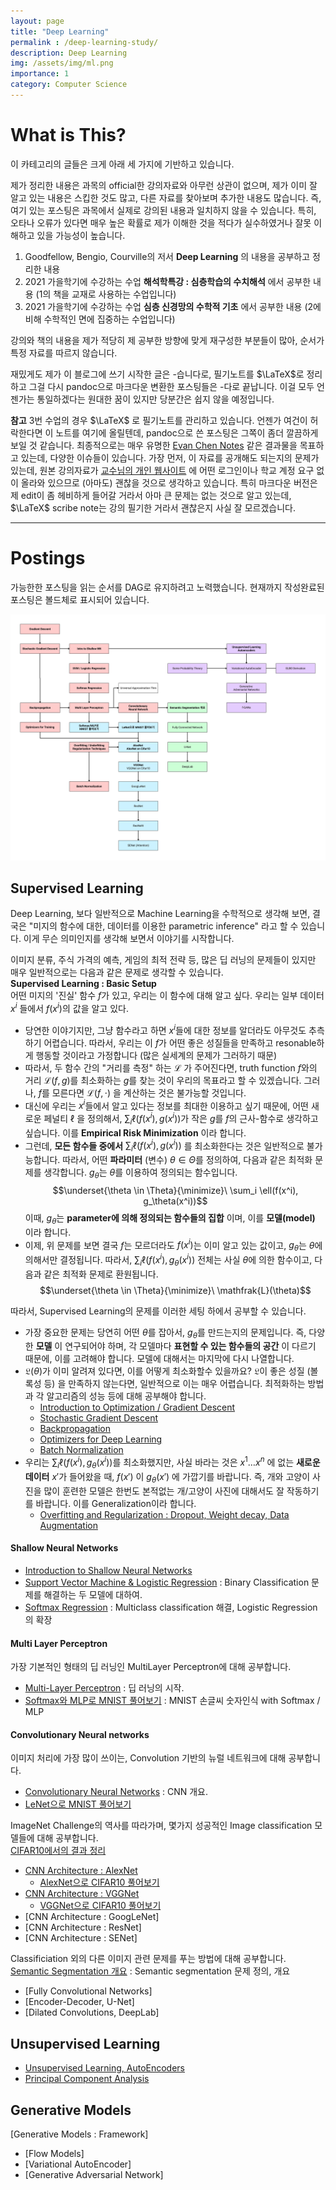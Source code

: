 ```yaml
---
layout: page
title: "Deep Learning"
permalink : /deep-learning-study/
description: Deep Learning
img: /assets/img/ml.png
importance: 1
category: Computer Science
---
```


# What is This?
이 카테고리의 글들은 크게 아래 세 가지에 기반하고 있습니다.

제가 정리한 내용은 과목의 official한 강의자료와 아무런 상관이 없으며, 제가 이미 잘 알고 있는 내용은 스킵한 것도 많고, 다른 자료를 찾아보며 추가한 내용도 많습니다. 즉, 여기 있는 포스팅은 과목에서 실제로 강의된 내용과 일치하지 않을 수 있습니다. 특히, 오타나 오류가 있다면 매우 높은 확률로 제가 이해한 것을 적다가 실수하였거나 잘못 이해하고 있을 가능성이 높습니다. 

1. Goodfellow, Bengio, Courville의 저서 **Deep Learning** 의 내용을 공부하고 정리한 내용
2. 2021 가을학기에 수강하는 수업 **해석학특강 : 심층학습의 수치해석** 에서 공부한 내용 (1의 책을 교재로 사용하는 수업입니다)
3. 2021 가을학기에 수강하는 수업 **심층 신경망의 수학적 기초** 에서 공부한 내용 (2에 비해 수학적인 면에 집중하는 수업입니다)

강의와 책의 내용을 제가 적당히 제 공부한 방향에 맞게 재구성한 부분들이 많아, 순서가 특정 자료를 따르지 않습니다.

재밌게도 제가 이 블로그에 쓰기 시작한 글은 -습니다로, 필기노트를 $\LaTeX$로 정리하고 그걸 다시 pandoc으로 마크다운 변환한 포스팅들은 -다로 끝납니다. 이걸 모두 언젠가는 통일하겠다는 원대한 꿈이 있지만 당분간은 쉽지 않을 예정입니다.

**참고** 3번 수업의 경우 $\LaTeX$ 로 필기노트를 관리하고 있습니다. 언젠가 여건이 허락한다면 이 노트를 여기에 올릴텐데, pandoc으로 쓴 포스팅은 그쪽이 좀더 깔끔하게 보일 것 같습니다. 최종적으로는 매우 유명한 [Evan Chen Notes](https://web.evanchen.cc/coursework.html) 같은 결과물을 목표하고 있는데, 다양한 이슈들이 있습니다. 가장 먼저, 이 자료를 공개해도 되는지의 문제가 있는데, 원본 강의자료가 [교수님의 개인 웹사이트](http://www.math.snu.ac.kr/~ernestryu/courses/deep_learning.html) 에 어떤 로그인이나 학교 계정 요구 없이 올라와 있으므로 (아마도) 괜찮을 것으로 생각하고 있습니다. 특히 마크다운 버전은 제 edit이 좀 헤비하게 들어갈 거라서 아마 큰 문제는 없는 것으로 알고 있는데, $\LaTeX$ scribe note는 강의 필기한 거라서 괜찮은지 사실 잘 모르겠습니다. 

------ 



# Postings
가능한한 포스팅을 읽는 순서를 DAG로 유지하려고 노력했습니다. 현재까지 작성완료된 포스팅은 볼드체로 표시되어 있습니다.

![Image](/assets/img/deep-learning.jpg)

## Supervised Learning 
Deep Learning, 보다 일반적으로 Machine Learning을 수학적으로 생각해 보면, 결국은 "미지의 함수에 대한, 데이터를 이용한 parametric inference" 라고 할 수 있습니다. 이게 무슨 의미인지를 생각해 보면서 이야기를 시작합니다. 

이미지 분류, 주식 가격의 예측, 게임의 최적 전략 등, 많은 딥 러닝의 문제들이 있지만 매우 일반적으로는 다음과 같은 문제로 생각할 수 있습니다. 
<span style="display:block" class="math_item">
    <b class="math_item_title">Supervised Learning : Basic Setup</b>  
    어떤 미지의 '진실' 함수 $f$가 있고, 우리는 이 함수에 대해 알고 싶다. 우리는 일부 데이터 $x^i$ 들에서 $f(x^i)$의 값을 알고 있다. 
</span> 

- 당연한 이야기지만, 그냥 함수라고 하면 $x^i$들에 대한 정보를 알더라도 아무것도 추측하기 어렵습니다. 따라서, 우리는 이 $f$가 어떤 좋은 성질들을 만족하고 resonable하게 행동할 것이라고 가정합니다 (많은 실세계의 문제가 그러하기 때문)
- 따라서, 두 함수 간의 "거리를 측정" 하는 $\mathcal{L}$ 가 주어진다면, truth function $f$와의 거리 $\mathcal{L}(f, g)$를 최소화하는 $g$를 찾는 것이 우리의 목표라고 할 수 있겠습니다. 그러나, $f$를 모른다면 $\mathcal{L}(f, \cdot)$ 을 계산하는 것은 불가능할 것입니다. 
- 대신에 우리는 $x^i$들에서 알고 있다는 정보를 최대한 이용하고 싶기 때문에, 어떤 새로운 페널티 $\ell$ 을 정의해서, $\sum_i \ell(f(x^i), g(x^i))$가 작은 $g$를 $f$의 근사-함수로 생각하고 싶습니다. 이를 **Empirical Risk Minimization** 이라 합니다. 
- 그런데, **모든 함수들 중에서** $\sum_i \ell(f(x^i), g(x^i))$ 를 최소화한다는 것은 일반적으로 불가능합니다. 따라서, 어떤 **파라미터** (변수) $\theta \in \Theta$를 정의하여, 다음과 같은 최적화 문제를 생각합니다. $g_\theta$는 $\theta$를 이용하여 정의되는 함수입니다. 
$$\underset{\theta \in \Theta}{\minimize}\ \sum_i \ell(f(x^i), g_\theta(x^i))$$
이때, $g_\theta$는 **parameter에 의해 정의되는 함수들의 집합** 이며, 이를 **모델(model)** 이라 합니다. 
- 이제, 위 문제를 보면 결국 $f$는 모르더라도 $f(x^i)$는 이미 알고 있는 값이고, $g_\theta$는 $\theta$에 의해서만 결정됩니다. 따라서, $\sum_i \ell(f(x^i), g_\theta(x^i))$ 전체는 사실 $\theta$에 의한 함수이고, 다음과 같은 최적화 문제로 환원됩니다. 
$$\underset{\theta \in \Theta}{\minimize}\ \mathfrak{L}(\theta)$$

따라서, Supervised Learning의 문제를 이러한 세팅 하에서 공부할 수 있습니다. 
- 가장 중요한 문제는 당연히 어떤 $\theta$를 잡아서, $g_\theta$를 만드는지의 문제입니다. 즉, 다양한 **모델** 이 연구되어야 하며, 각 모델마다 **표현할 수 있는 함수들의 공간** 이 다르기 때문에, 이를 고려해야 합니다. 모델에 대해서는 마지막에 다시 나열합니다. 
- $\mathfrak{L}(\theta)$가 이미 알려져 있다면, 이를 어떻게 최소화할수 있을까요? $\mathfrak{L}$이 좋은 성질 (볼록성 등) 을 만족하지 않는다면, 일반적으로 이는 매우 어렵습니다. 최적화하는 방법과 각 알고리즘의 성능 등에 대해 공부해야 합니다.
  - [Introduction to Optimization / Gradient Descent](/deep-learning-study/opt-and-gd/)
  - [Stochastic Gradient Descent](/deep-learning-study/sgd/)
  - [Backpropagation](/deep-learning-study/backpropagation/) 
  - [Optimizers for Deep Learning](/deep-learning-study/optimizer-for-deep-learning)
  - [Batch Normalization](/deep-learning-study/batch-normalization/)
- 우리는 $\sum_i \ell(f(x^i), g_\theta(x^i))$를 최소화했지만, 사실 바라는 것은 $x^1 \dots x^n$ 에 없는 **새로운 데이터** $x'$가 들어왔을 때, $f(x')$ 이 $g_\theta(x')$ 에 가깝기를 바랍니다. 즉, 개와 고양이 사진을 많이 훈련한 모델은 한번도 본적없는 개/고양이 사진에 대해서도 잘 작동하기를 바랍니다. 이를 Generalization이라 합니다. 
  - [Overfitting and Regularization : Dropout, Weight decay, Data Augmentation](/deep-learning-study/overfitting-and-regularization/)


#### Shallow Neural Networks 
- [Introduction to Shallow Neural Networks](/deep-learning-study/shallow-nn/)
- [Support Vector Machine & Logistic Regression](/deep-learning-study/svm-and-lr/) : Binary Classification 문제를 해결하는 두 모델에 대하여.
- [Softmax Regression](/deep-learning-study/softmax-regression/) : Multiclass classification 해결, Logistic Regression의 확장

#### Multi Layer Perceptron 
가장 기본적인 형태의 딥 러닝인 MultiLayer Perceptron에 대해 공부합니다. 
- [Multi-Layer Perceptron](/deep-learning-study/multilayer-perceptron/) : 딥 러닝의 시작.
- [Softmax와 MLP로 MNIST 풀어보기](/deep-learning-study/mnist-mlp/) : MNIST 손글씨 숫자인식 with Softmax / MLP

#### Convolutionary Neural networks
이미지 처리에 가장 많이 쓰이는, Convolution 기반의 뉴럴 네트워크에 대해 공부합니다. 
- [Convolutionary Neural Networks](/deep-learning-study/convolutionary-neural-networks/) : CNN 개요.
- [LeNet으로 MNIST 풀어보기](/deep-learning-study/LeNet-MNIST) 

ImageNet Challenge의 역사를 따라가며, 몇가지 성공적인 Image classification 모델들에 대해 공부합니다.   
[CIFAR10에서의 결과 정리](/deep-learning-study/pytorch-cifar10)
- [CNN Architecture : AlexNet](/deep-learning-study/AlexNet/)
  - [AlexNet으로 CIFAR10 풀어보기](/deep-learning-study/alexnet-cifar10/)
- [CNN Architecture : VGGNet](/deep-learning-study/VGGNet/)
  - [VGGNet으로 CIFAR10 풀어보기](/deep-learning-study/vggnet-cifar10/)
- [CNN Architecture : GoogLeNet]
- [CNN Architecture : ResNet]
- [CNN Architecture : SENet]

Classificiation 외의 다른 이미지 관련 문제를 푸는 방법에 대해 공부합니다.  
[Semantic Segmentation 개요](/deep-learning-study/semantic-segmentation/) : Semantic segmentation 문제 정의, 개요
- [Fully Convolutional Networks]
- [Encoder-Decoder, U-Net]
- [Dilated Convolutions, DeepLab]

## Unsupervised Learning
- [Unsupervised Learning, AutoEncoders](/deep-learning-study/autoencoders/)
- [Principal Component Analysis](/deep-learning-study/principal-component-analysis/)

## Generative Models
[Generative Models : Framework] 
- [Flow Models]
- [Variational AutoEncoder]
- [Generative Adversarial Network]